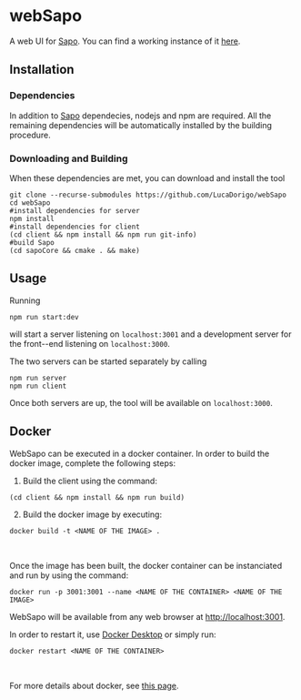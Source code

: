 # webSapo
A web UI for [Sapo](https://github.com/dreossi/sapo). You can find a working instance of it [here](http://encase.uniud.it:3001/#/).

## Installation

### Dependencies
In addition to [Sapo](https://github.com/dreossi/sapo) dependecies,
nodejs and npm are required. All the remaining dependencies will be
automatically installed by the building procedure.

### Downloading and Building
When these dependencies are met, you can download and install the tool
```
git clone --recurse-submodules https://github.com/LucaDorigo/webSapo
cd webSapo
#install dependencies for server
npm install
#install dependencies for client
(cd client && npm install && npm run git-info)
#build Sapo
(cd sapoCore && cmake . && make)
```

## Usage
Running
```
npm run start:dev
```
will start a server listening on `localhost:3001` and a development server for the front--end listening on `localhost:3000`.

The two servers can be started separately by calling
```
npm run server
npm run client
```

Once both servers are up, the tool will be available on `localhost:3000`.

## Docker
WebSapo can be executed in a docker container. In order to build the docker image, complete the following steps:
1. Build the client using the command:
```
(cd client && npm install && npm run build)
```
2. Build the docker image by executing:
```
docker build -t <NAME OF THE IMAGE> .
```
<br/>

Once the image has been built, the docker container can be instanciated and run by using the command:
```
docker run -p 3001:3001 --name <NAME OF THE CONTAINER> <NAME OF THE IMAGE>
```

WebSapo will be available from any web browser at [http://localhost:3001](http://localhost:3001).

In order to restart it, use [Docker Desktop](https://www.docker.com/products/docker-desktop) or simply run:
```
docker restart <NAME OF THE CONTAINER>
```
<br/>

For more details about docker, see [this page](https://docs.docker.com).

